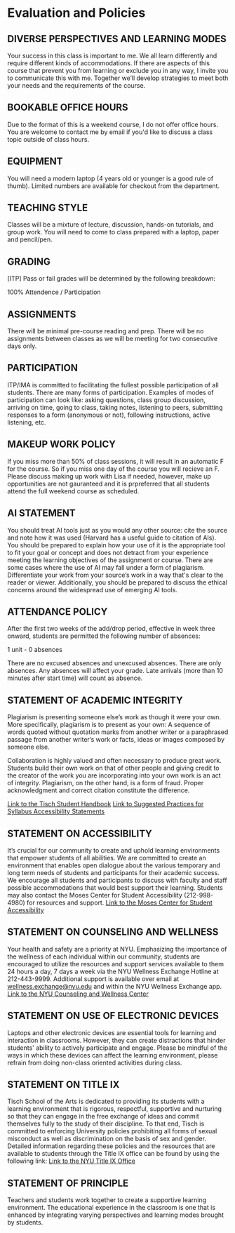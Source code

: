 # Evaluation and Policies 

## DIVERSE PERSPECTIVES AND LEARNING MODES
Your success in this class is important to me. We all learn differently and require different kinds of accommodations. If there are aspects of this course that prevent you from learning or exclude you in any way, I invite you to communicate this with me. Together we’ll develop strategies to meet both your needs and the requirements of the course.

## BOOKABLE OFFICE HOURS
Due to the format of this is a weekend course, I do not offer office hours. You are welcome to contact me by email if you'd like to discuss a class topic outside of class hours. 

## EQUIPMENT
You will need a modern laptop (4 years old or younger is a good rule of thumb).  Limited numbers are available for checkout from the department.  

## TEACHING STYLE 
Classes will be a mixture of lecture, discussion, hands-on tutorials, and group work. You will need to come to class prepared with a laptop, paper and pencil/pen.

## GRADING 

[ITP]
Pass or fail grades will be determined by the following breakdown:

100% Attendence / Participation

## ASSIGNMENTS 
There will be minimal pre-course reading and prep. There will be no assignments between classes as we will be meeting for two consecutive days only. 

## PARTICIPATION
ITP/IMA is committed to facilitating the fullest possible participation of all students. There are many forms of participation. Examples of modes of participation can look like: asking questions, class group discussion, arriving on time, going to class, taking notes, listening to peers, submitting responses to a form (anonymous or not), following instructions, active listening, etc.

## MAKEUP WORK POLICY
If you miss more than 50% of class sessions, it will result in an automatic F for the course. So if you miss one day of the course you will recieve an F. Please discuss making up work with Lisa if needed, however, make up opportunities are not gauranteed and it is prpreferred that all students attend the full weekend course as scheduled. 

## AI STATEMENT
You should treat AI tools just as you would any other source: cite the source and note how it was used (Harvard has a useful guide to citation of AIs). You should be prepared to explain how your use of it is the appropriate tool to fit your goal or concept and does not detract from your experience meeting the learning objectives of the assignment or course. There are some cases where the use of AI may fall under a form of plagiarism. Differentiate your work from your source’s work in a way that's clear to the reader or viewer. Additionally, you should be prepared to discuss the ethical concerns around the widespread use of emerging AI tools. 

## ATTENDANCE POLICY
After the first two weeks of the add/drop period, effective in week three onward, students are permitted the following number of absences:

1 unit - 0 absences

There are no excused absences and unexcused absences. There are only absences. Any absences will affect your grade. Late arrivals (more than 10 minutes after start time) will count as absence. 

## STATEMENT OF ACADEMIC INTEGRITY
Plagiarism is presenting someone else’s work as though it were your own. More specifically, plagiarism is to present as your own: A sequence of words quoted without quotation marks from another writer or a paraphrased passage from another writer’s work or facts, ideas or images composed by someone else. 

Collaboration is highly valued and often necessary to produce great work. Students build their own work on that of other people and giving credit to the creator of the work you are incorporating into your own work is an act of integrity. Plagiarism, on the other hand, is a form of fraud. Proper acknowledgment and correct citation constitute the difference. 

[Link to the Tisch Student Handbook](https://tisch.nyu.edu/student-affairs/important-resources/tisch-policies-and-handbooks) 
[Link to Suggested Practices for Syllabus Accessibility Statements](https://docs.google.com/document/d/1RgmYE1-OQYBfMsArLuN6VJa1rIKMVMLE/edit#) 

## STATEMENT ON ACCESSIBILITY
It’s crucial for our community to create and uphold learning environments that empower students of all abilities. We are committed to create an environment that enables open dialogue about the various temporary and long term needs of students and participants for their academic success. We encourage all students and participants to discuss with faculty and staff possible accommodations that would best support their learning.  Students may also contact the Moses Center for Student Accessibility (212-998-4980) for resources and support. [Link to the Moses Center for Student Accessibility](https://www.nyu.edu/students/communities-and-groups/student-accessibility.html) 

## STATEMENT ON COUNSELING AND WELLNESS
Your health and safety are a priority at NYU. Emphasizing the importance of the wellness of each individual within our community, students are encouraged to utilize the resources and support services available to them 24 hours a day, 7 days a week via the NYU Wellness Exchange Hotline at 212-443-9999. Additional support is available over email at wellness.exchange@nyu.edu and within the NYU Wellness Exchange app. [Link to the NYU Counseling and Wellness Center](https://www.nyu.edu/students/health-and-wellness/services/counseling-services.html)

## STATEMENT ON USE OF ELECTRONIC DEVICES
Laptops and other electronic devices are essential tools for learning and interaction in classrooms. However, they can create distractions that hinder students' ability to actively participate and engage. Please be mindful of the ways in which these devices can affect the learning environment, please refrain from doing non-class oriented activities during class.

## STATEMENT ON TITLE IX
Tisch School of the Arts is dedicated to providing its students with a learning environment that is rigorous, respectful, supportive and nurturing so that they can engage in the free exchange of ideas and commit themselves fully to the study of their discipline. To that end, Tisch is committed to enforcing University policies prohibiting all forms of sexual misconduct as well as discrimination on the basis of sex and gender. Detailed information regarding these policies and the resources that are available to students through the Title IX office can be found by using the following link: [Link to the NYU Title IX Office](https://www.nyu.edu/about/policies-guidelines-compliance/equal-opportunity/title9.html) 

## STATEMENT OF PRINCIPLE
Teachers and students work together to create a supportive learning environment. The educational experience in the classroom is one that is enhanced by integrating varying perspectives and learning modes brought by students. 


